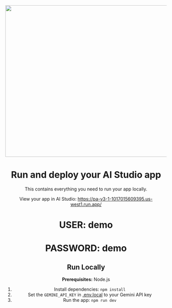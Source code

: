 <div align="center">
<img width="1200" height="475" alt="GHBanner" src="https://i.ibb.co/TBXvGw1L/Screenshot-2025-08-15-152016.png"
</div>

# Run and deploy your AI Studio app

This contains everything you need to run your app locally.

View your app in AI Studio: https://pa-v3-1-1017015609395.us-west1.run.app/

# USER: demo   
# PASSWORD: demo


## Run Locally

**Prerequisites:**  Node.js


1. Install dependencies:
   `npm install`
2. Set the `GEMINI_API_KEY` in [.env.local](.env.local) to your Gemini API key
3. Run the app:
   `npm run dev`

